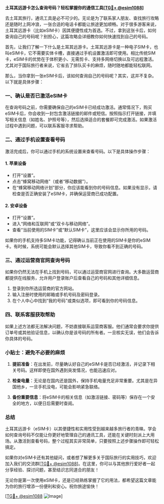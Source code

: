 **土耳其远游卡怎么查询号码？轻松掌握你的通信工具[[TG💪+ @esim1088](https://t.me/s/esim1088)]**

去土耳其旅行，通讯工具是必不可少的。无论是为了联系家人朋友、查找旅行攻略还是随时上网冲浪，一张合适的电话卡都能让旅途更加顺畅。对于很多游客来说，土耳其远游卡（比如eSIM卡）因其便捷性成为首选。不过，拿到这张卡后，如何查询自己的号码呢？别担心，这篇攻略会详细教你如何快速找到自己的号码。

首先，让我们了解一下什么是土耳其远游卡。土耳其远游卡是一种电子SIM卡，也叫eSIM卡，它不需要实体卡槽，直接通过手机设置激活即可使用。相比传统SIM卡，eSIM卡的优势在于体积更小、无需剪卡、支持多网络切换以及可远程激活。尤其对于国际旅行者来说，它省去了排队买卡的麻烦，随时随地都能轻松联网。

那么，当你拿到一张eSIM卡后，该如何查询自己的号码呢？其实，这并不复杂。以下就是具体步骤：

### 一、确认是否已激活eSIM卡

在查询号码之前，你需要确保自己的eSIM卡已经成功激活。通常情况下，购买eSIM卡后，你会收到一封包含激活链接的邮件或短信。按照指示打开链接，并填写相关信息（如姓名、护照号等），然后选择适合的套餐即可完成激活。如果激活过程中遇到问题，可以联系客服寻求帮助。

### 二、通过手机设置查看号码

激活完成后，你可以通过手机的系统设置来查看号码。以下是具体操作步骤：

#### 1. **苹果设备**
   - 打开“设置”。
   - 点击“蜂窝移动网络”（或者“移动数据”）。
   - 在“蜂窝移动网络计划”部分，你应该能看到你的号码信息。如果没有显示，请检查是否正确安装了eSIM卡，并确保运营商已成功配置。

#### 2. **安卓设备**
   - 打开“设置”。
   - 进入“网络和互联网”或“双卡与移动网络”。
   - 查看“当前使用的SIM卡”或“默认SIM卡”，这里应该会显示你所用的号码。

如果你的手机支持多SIM卡功能，记得确认当前正在使用的SIM卡是你的eSIM卡。有时候，系统可能会默认选择其他SIM卡，导致你看不到正确的号码。

### 三、通过运营商官网查询号码

如果你仍然无法在手机上找到号码，可以通过运营商官网进行查询。大多数运营商都提供在线服务，允许用户登录账户后查看自己的号码和其他详细信息。

1. 登录到你所选运营商的官方网站。
2. 输入注册时使用的邮箱或手机号码及密码登录。
3. 在个人中心中找到“我的号码”或类似选项，即可看到你的号码信息。

### 四、联系客服获取帮助

如果上述方法都无法解决问题，不妨直接联系运营商客服。他们通常会要求你提供订单号或其他验证信息，以确认你是该号码的所有者。一旦核实无误，他们会告诉你具体的号码。

### 小贴士：避免不必要的麻烦

1. **提前准备**：在出发前，尽量确认好自己的eSIM卡是否已经激活，并记录下相关号码。这样即使在国外遇到突发情况，也能迅速应对。
   
2. **检查电量**：无论是在国内还是国外，保持手机电量充足非常重要。尤其是在异国他乡，一旦手机没电，可能会影响紧急联络。

3. **备份重要信息**：将eSIM卡的相关信息（如激活链接、密码等）保存在一个安全的地方，以便日后需要时查阅。

### 总结

土耳其远游卡（eSIM卡）以其便捷性和实用性受到越来越多旅行者的青睐。学会如何查询号码不仅能让你更好地管理自己的通讯工具，还能在关键时刻派上大用场。从激活到查看号码，整个过程其实非常简单，只要按照上述步骤操作即可轻松搞定。

如果你对eSIM卡还有其他疑问，或者想了解更多关于国际旅行的实用技巧，欢迎加入我们的交流群[[TG💪+ @esim1088](https://t.me/s/esim1088)]。在这里，你可以与其他旅行爱好者一起分享经验、探讨问题，甚至结识志同道合的朋友！

无论你是第一次使用eSIM卡，还是已经熟练掌握了它的用法，都希望这篇文章能为你的旅行增添一份便利和安心。祝你旅途愉快！

[[TG💪+ @esim1088](https://t.me/s/esim1088) ![Image](https://i.postimg.cc/4NQfJmqS/Snipaste-2025-05-13-00-14-12.png)]